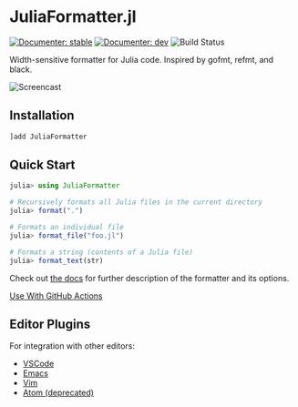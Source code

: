 # JuliaFormatter.jl

[![Documenter: stable](https://img.shields.io/badge/docs-stable-blue.svg)](https://domluna.github.io/JuliaFormatter.jl/stable/)
[![Documenter: dev](https://img.shields.io/badge/docs-dev-blue.svg)](https://domluna.github.io/JuliaFormatter.jl/dev/)
![Build Status](https://github.com/domluna/JuliaFormatter.jl/actions/workflows/ci.yml/badge.svg)

Width-sensitive formatter for Julia code. Inspired by gofmt, refmt, and black.

![Screencast](https://user-images.githubusercontent.com/1813121/72941091-0b146300-3d68-11ea-9c95-75ec979caf6e.gif)

## Installation

```julia
]add JuliaFormatter
```

## Quick Start

```julia
julia> using JuliaFormatter

# Recursively formats all Julia files in the current directory
julia> format(".")

# Formats an individual file
julia> format_file("foo.jl")

# Formats a string (contents of a Julia file)
julia> format_text(str)
```

Check out [the docs](https://domluna.github.io/JuliaFormatter.jl/stable/) for further description of the formatter and its options.

[Use With GitHub Actions](https://github.com/julia-actions/julia-format)

## Editor Plugins

For integration with other editors:

  - [VSCode](https://github.com/singularitti/vscode-julia-formatter/)
  - [Emacs](https://codeberg.org/FelipeLema/julia-formatter.el)
  - [Vim](https://github.com/kdheepak/JuliaFormatter.vim)
  - [Atom (deprecated)](https://github.com/JunoLab/Atom.jl)
